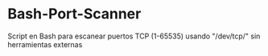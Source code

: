 # Bash-Port-Scanner
Script en Bash para escanear puertos TCP (1-65535) usando "/dev/tcp/" sin herramientas externas
